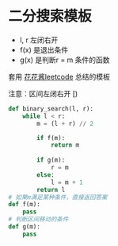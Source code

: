 # 二分搜索模板

+ l, r 左闭右开
+ f(x) 是退出条件
+ g(x) 是判断r = m 条件的函数

套用 [花花酱leetcode](https://zxi.mytechroad.com/blog/category/algorithms/binary-search/) 总结的模板

注意：区间左闭右开 [)

```python
def binary_search(l, r):
    while l < r:
        m = (l + r) // 2

        if f(m):
            return m
            
        if g(m):
            r = m
        else:
            l = m + 1
        return l
# 如果m满足某种条件，直接返回答案
def f(m):
    pass
# 判断区间移动的条件
def g(m):
    pass

```

